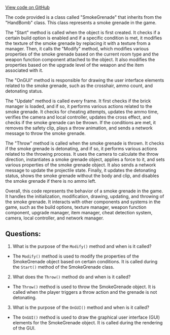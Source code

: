 [View code on GitHub](https://github.com/TieHaxJan/Brick-Force/Assembly-CSharp\SmokeGrenade.cs)

The code provided is a class called "SmokeGrenade" that inherits from the "HandBomb" class. This class represents a smoke grenade in the game. 

The "Start" method is called when the object is first created. It checks if a certain build option is enabled and if a specific condition is met, it modifies the texture of the smoke grenade by replacing it with a texture from a manager. Then, it calls the "Modify" method, which modifies various properties of the smoke grenade based on the current room type and the weapon function component attached to the object. It also modifies the properties based on the upgrade level of the weapon and the item associated with it.

The "OnGUI" method is responsible for drawing the user interface elements related to the smoke grenade, such as the crosshair, ammo count, and detonating status.

The "Update" method is called every frame. It first checks if the brick manager is loaded, and if so, it performs various actions related to the smoke grenade. It checks for cheating attempts, updates the ammo time, verifies the camera and local controller, updates the cross effect, and checks if the smoke grenade can be thrown. If the conditions are met, it removes the safety clip, plays a throw animation, and sends a network message to throw the smoke grenade.

The "Throw" method is called when the smoke grenade is thrown. It checks if the smoke grenade is detonating, and if so, it performs various actions related to the throwing process. It uses the camera to calculate the throw direction, instantiates a smoke grenade object, applies a force to it, and sets various properties of the smoke grenade object. It also sends a network message to update the projectile state. Finally, it updates the detonating status, shows the smoke grenade without the body and clip, and disables the smoke grenade if there is no ammo left.

Overall, this code represents the behavior of a smoke grenade in the game. It handles the initialization, modification, drawing, updating, and throwing of the smoke grenade. It interacts with other components and systems in the game, such as the build options, texture manager, weapon function component, upgrade manager, item manager, cheat detection system, camera, local controller, and network manager.
## Questions: 
 1. What is the purpose of the `Modify()` method and when is it called?
- The `Modify()` method is used to modify the properties of the SmokeGrenade object based on certain conditions. It is called during the `Start()` method of the SmokeGrenade class.

2. What does the `Throw()` method do and when is it called?
- The `Throw()` method is used to throw the SmokeGrenade object. It is called when the player triggers a throw action and the grenade is not detonating.

3. What is the purpose of the `OnGUI()` method and when is it called?
- The `OnGUI()` method is used to draw the graphical user interface (GUI) elements for the SmokeGrenade object. It is called during the rendering of the GUI.
